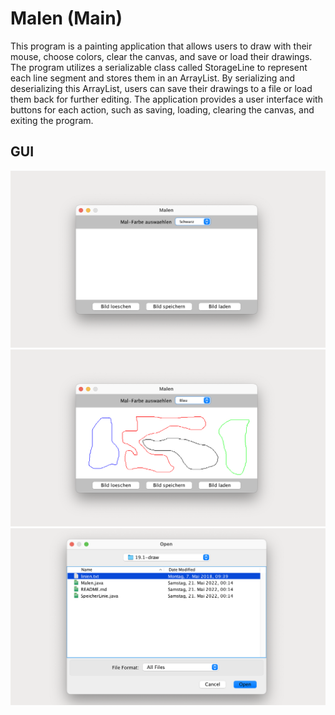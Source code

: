 # Malen (Main)

This program is a painting application that allows users to draw with their mouse, choose colors, clear the canvas, and save or load their drawings. The program utilizes a serializable class called StorageLine to represent each line segment and stores them in an ArrayList. By serializing and deserializing this ArrayList, users can save their drawings to a file or load them back for further editing. The application provides a user interface with buttons for each action, such as saving, loading, clearing the canvas, and exiting the program.

## GUI

![Malen Vorher](./../img/19-malen_01.png)
![Malen Nachher](./../img/19-malen_02.png)
![Malen Laden](./../img/19-malen_03.png)
